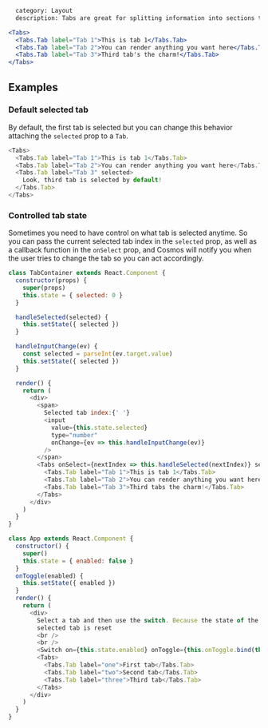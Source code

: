 ```meta
  category: Layout
  description: Tabs are great for splitting information into sections to make them easy to consume.
```

```jsx
<Tabs>
  <Tabs.Tab label="Tab 1">This is tab 1</Tabs.Tab>
  <Tabs.Tab label="Tab 2">You can render anything you want here</Tabs.Tab>
  <Tabs.Tab label="Tab 3">Third tab's the charm!</Tabs.Tab>
</Tabs>
```

## Examples

### Default selected tab

By default, the first tab is selected but you can change this behavior attaching the `selected` prop to a `Tab`.

```js
<Tabs>
  <Tabs.Tab label="Tab 1">This is tab 1</Tabs.Tab>
  <Tabs.Tab label="Tab 2">You can render anything you want here</Tabs.Tab>
  <Tabs.Tab label="Tab 3" selected>
    Look, third tab is selected by default!
  </Tabs.Tab>
</Tabs>
```

### Controlled tab state

Sometimes you need to have control on what tab is selected anytime. So you can pass the current selected tab index in the `selected` prop, as well as a callback function in the `onSelect` prop, and Cosmos will notify you when the user tries to change the tab so you can act accordingly.

```js
class TabContainer extends React.Component {
  constructor(props) {
    super(props)
    this.state = { selected: 0 }
  }

  handleSelected(selected) {
    this.setState({ selected })
  }

  handleInputChange(ev) {
    const selected = parseInt(ev.target.value)
    this.setState({ selected })
  }

  render() {
    return (
      <div>
        <span>
          Selected tab index:{' '}
          <input
            value={this.state.selected}
            type="number"
            onChange={ev => this.handleInputChange(ev)}
          />
        </span>
        <Tabs onSelect={nextIndex => this.handleSelected(nextIndex)} selected={this.state.selected}>
          <Tabs.Tab label="Tab 1">This is tab 1</Tabs.Tab>
          <Tabs.Tab label="Tab 2">You can render anything you want here</Tabs.Tab>
          <Tabs.Tab label="Tab 3">Third tabs the charm!</Tabs.Tab>
        </Tabs>
      </div>
    )
  }
}
```

```js
class App extends React.Component {
  constructor() {
    super()
    this.state = { enabled: false }
  }
  onToggle(enabled) {
    this.setState({ enabled })
  }
  render() {
    return (
      <div>
        Select a tab and then use the switch. Because the state of the component changes, the
        selected tab is reset
        <br />
        <br />
        <Switch on={this.state.enabled} onToggle={this.onToggle.bind(this)} />
        <Tabs>
          <Tabs.Tab label="one">First tab</Tabs.Tab>
          <Tabs.Tab label="two">Second tab</Tabs.Tab>
          <Tabs.Tab label="three">Third tab</Tabs.Tab>
        </Tabs>
      </div>
    )
  }
}
```
